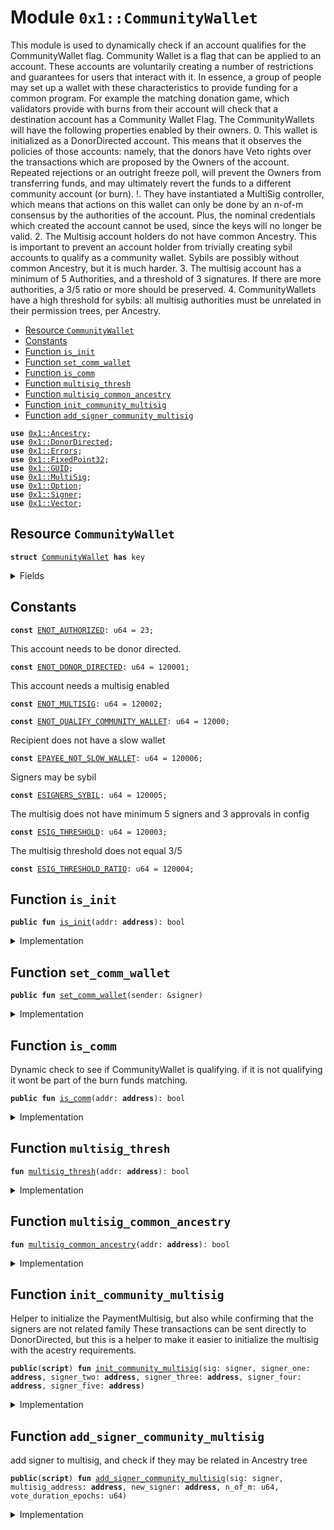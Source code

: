 
<a name="0x1_CommunityWallet"></a>

# Module `0x1::CommunityWallet`

This module is used to dynamically check if an account qualifies for the CommunityWallet flag.
Community Wallet is a flag that can be applied to an account.
These accounts are voluntarily creating a number of restrictions and guarantees for users that interact with it.
In essence, a group of people may set up a wallet with these characteristics to provide funding for a common program.
For example the matching donation game, which validators provide with burns from their account will check that a destination account has a Community Wallet Flag.
The CommunityWallets will have the following properties enabled by their owners.
0. This wallet is initialized as a DonorDirected account. This means that it observes the policies of those accounts: namely, that the donors have Veto rights over the transactions which are proposed by the Owners of the account. Repeated rejections or an outright freeze poll, will prevent the Owners from transferring funds, and may ultimately revert the funds to a different community account (or burn).
!. They have instantiated a MultiSig controller, which means that actions on this wallet can only be done by an n-of-m consensus by the authorities of the account. Plus, the nominal credentials which created the account cannot be used, since the keys will no longer be valid.
2. The Multisig account holders do not have common Ancestry. This is important to prevent an account holder from trivially creating sybil accounts to qualify as a community wallet. Sybils are possibly without common Ancestry, but it is much harder.
3. The multisig account has a minimum of 5 Authorities, and a threshold of 3 signatures. If there are more authorities, a 3/5 ratio or more should be preserved.
4. CommunityWallets have a high threshold for sybils: all multisig authorities must be unrelated in their permission trees, per Ancestry.


-  [Resource `CommunityWallet`](#0x1_CommunityWallet_CommunityWallet)
-  [Constants](#@Constants_0)
-  [Function `is_init`](#0x1_CommunityWallet_is_init)
-  [Function `set_comm_wallet`](#0x1_CommunityWallet_set_comm_wallet)
-  [Function `is_comm`](#0x1_CommunityWallet_is_comm)
-  [Function `multisig_thresh`](#0x1_CommunityWallet_multisig_thresh)
-  [Function `multisig_common_ancestry`](#0x1_CommunityWallet_multisig_common_ancestry)
-  [Function `init_community_multisig`](#0x1_CommunityWallet_init_community_multisig)
-  [Function `add_signer_community_multisig`](#0x1_CommunityWallet_add_signer_community_multisig)


<pre><code><b>use</b> <a href="Ancestry.md#0x1_Ancestry">0x1::Ancestry</a>;
<b>use</b> <a href="DonorDirected.md#0x1_DonorDirected">0x1::DonorDirected</a>;
<b>use</b> <a href="../../../../../../../DPN/releases/artifacts/current/build/MoveStdlib/docs/Errors.md#0x1_Errors">0x1::Errors</a>;
<b>use</b> <a href="../../../../../../../DPN/releases/artifacts/current/build/MoveStdlib/docs/FixedPoint32.md#0x1_FixedPoint32">0x1::FixedPoint32</a>;
<b>use</b> <a href="../../../../../../../DPN/releases/artifacts/current/build/MoveStdlib/docs/GUID.md#0x1_GUID">0x1::GUID</a>;
<b>use</b> <a href="MultiSig.md#0x1_MultiSig">0x1::MultiSig</a>;
<b>use</b> <a href="../../../../../../../DPN/releases/artifacts/current/build/MoveStdlib/docs/Option.md#0x1_Option">0x1::Option</a>;
<b>use</b> <a href="../../../../../../../DPN/releases/artifacts/current/build/MoveStdlib/docs/Signer.md#0x1_Signer">0x1::Signer</a>;
<b>use</b> <a href="../../../../../../../DPN/releases/artifacts/current/build/MoveStdlib/docs/Vector.md#0x1_Vector">0x1::Vector</a>;
</code></pre>



<a name="0x1_CommunityWallet_CommunityWallet"></a>

## Resource `CommunityWallet`



<pre><code><b>struct</b> <a href="CommunityWallet.md#0x1_CommunityWallet">CommunityWallet</a> <b>has</b> key
</code></pre>



<details>
<summary>Fields</summary>


<dl>
<dt>
<code>dummy_field: bool</code>
</dt>
<dd>

</dd>
</dl>


</details>

<a name="@Constants_0"></a>

## Constants


<a name="0x1_CommunityWallet_ENOT_AUTHORIZED"></a>



<pre><code><b>const</b> <a href="CommunityWallet.md#0x1_CommunityWallet_ENOT_AUTHORIZED">ENOT_AUTHORIZED</a>: u64 = 23;
</code></pre>



<a name="0x1_CommunityWallet_ENOT_DONOR_DIRECTED"></a>

This account needs to be donor directed.


<pre><code><b>const</b> <a href="CommunityWallet.md#0x1_CommunityWallet_ENOT_DONOR_DIRECTED">ENOT_DONOR_DIRECTED</a>: u64 = 120001;
</code></pre>



<a name="0x1_CommunityWallet_ENOT_MULTISIG"></a>

This account needs a multisig enabled


<pre><code><b>const</b> <a href="CommunityWallet.md#0x1_CommunityWallet_ENOT_MULTISIG">ENOT_MULTISIG</a>: u64 = 120002;
</code></pre>



<a name="0x1_CommunityWallet_ENOT_QUALIFY_COMMUNITY_WALLET"></a>



<pre><code><b>const</b> <a href="CommunityWallet.md#0x1_CommunityWallet_ENOT_QUALIFY_COMMUNITY_WALLET">ENOT_QUALIFY_COMMUNITY_WALLET</a>: u64 = 12000;
</code></pre>



<a name="0x1_CommunityWallet_EPAYEE_NOT_SLOW_WALLET"></a>

Recipient does not have a slow wallet


<pre><code><b>const</b> <a href="CommunityWallet.md#0x1_CommunityWallet_EPAYEE_NOT_SLOW_WALLET">EPAYEE_NOT_SLOW_WALLET</a>: u64 = 120006;
</code></pre>



<a name="0x1_CommunityWallet_ESIGNERS_SYBIL"></a>

Signers may be sybil


<pre><code><b>const</b> <a href="CommunityWallet.md#0x1_CommunityWallet_ESIGNERS_SYBIL">ESIGNERS_SYBIL</a>: u64 = 120005;
</code></pre>



<a name="0x1_CommunityWallet_ESIG_THRESHOLD"></a>

The multisig does not have minimum 5 signers and 3 approvals in config


<pre><code><b>const</b> <a href="CommunityWallet.md#0x1_CommunityWallet_ESIG_THRESHOLD">ESIG_THRESHOLD</a>: u64 = 120003;
</code></pre>



<a name="0x1_CommunityWallet_ESIG_THRESHOLD_RATIO"></a>

The multisig threshold does not equal 3/5


<pre><code><b>const</b> <a href="CommunityWallet.md#0x1_CommunityWallet_ESIG_THRESHOLD_RATIO">ESIG_THRESHOLD_RATIO</a>: u64 = 120004;
</code></pre>



<a name="0x1_CommunityWallet_is_init"></a>

## Function `is_init`



<pre><code><b>public</b> <b>fun</b> <a href="CommunityWallet.md#0x1_CommunityWallet_is_init">is_init</a>(addr: <b>address</b>): bool
</code></pre>



<details>
<summary>Implementation</summary>


<pre><code><b>public</b> <b>fun</b> <a href="CommunityWallet.md#0x1_CommunityWallet_is_init">is_init</a>(addr: <b>address</b>):bool {
  <b>exists</b>&lt;<a href="CommunityWallet.md#0x1_CommunityWallet">CommunityWallet</a>&gt;(addr)
}
</code></pre>



</details>

<a name="0x1_CommunityWallet_set_comm_wallet"></a>

## Function `set_comm_wallet`



<pre><code><b>public</b> <b>fun</b> <a href="CommunityWallet.md#0x1_CommunityWallet_set_comm_wallet">set_comm_wallet</a>(sender: &signer)
</code></pre>



<details>
<summary>Implementation</summary>


<pre><code><b>public</b> <b>fun</b> <a href="CommunityWallet.md#0x1_CommunityWallet_set_comm_wallet">set_comm_wallet</a>(sender: &signer) {
  <b>let</b> addr = <a href="../../../../../../../DPN/releases/artifacts/current/build/MoveStdlib/docs/Signer.md#0x1_Signer_address_of">Signer::address_of</a>(sender);
  <b>assert</b>!(<a href="DonorDirected.md#0x1_DonorDirected_is_donor_directed">DonorDirected::is_donor_directed</a>(addr), <a href="../../../../../../../DPN/releases/artifacts/current/build/MoveStdlib/docs/Errors.md#0x1_Errors_invalid_state">Errors::invalid_state</a>(<a href="CommunityWallet.md#0x1_CommunityWallet_ENOT_DONOR_DIRECTED">ENOT_DONOR_DIRECTED</a>));

  <b>if</b> (<a href="CommunityWallet.md#0x1_CommunityWallet_is_init">is_init</a>(addr)) {
    <b>move_to</b>(sender, <a href="CommunityWallet.md#0x1_CommunityWallet">CommunityWallet</a>{});
  }
}
</code></pre>



</details>

<a name="0x1_CommunityWallet_is_comm"></a>

## Function `is_comm`

Dynamic check to see if CommunityWallet is qualifying.
if it is not qualifying it wont be part of the burn funds matching.


<pre><code><b>public</b> <b>fun</b> <a href="CommunityWallet.md#0x1_CommunityWallet_is_comm">is_comm</a>(addr: <b>address</b>): bool
</code></pre>



<details>
<summary>Implementation</summary>


<pre><code><b>public</b> <b>fun</b> <a href="CommunityWallet.md#0x1_CommunityWallet_is_comm">is_comm</a>(addr: <b>address</b>): bool {
  // The <a href="CommunityWallet.md#0x1_CommunityWallet">CommunityWallet</a> flag is set
  <a href="CommunityWallet.md#0x1_CommunityWallet_is_init">is_init</a>(addr) &&
  // <b>has</b> <a href="DonorDirected.md#0x1_DonorDirected">DonorDirected</a> instantiated
  <a href="DonorDirected.md#0x1_DonorDirected_is_donor_directed">DonorDirected::is_donor_directed</a>(addr) &&
  // <b>has</b> <a href="MultiSig.md#0x1_MultiSig">MultiSig</a> instantialized
  <a href="MultiSig.md#0x1_MultiSig_is_init">MultiSig::is_init</a>(addr) &&
  // multisig <b>has</b> minimum requirement of 3 signatures, and minimum list of 5 signers, and a minimum of 3/5 threshold. I.e. OK <b>to</b> have 4/5 signatures.
  <a href="CommunityWallet.md#0x1_CommunityWallet_multisig_thresh">multisig_thresh</a>(addr) &&
  // the multisig authorities are unrelated per <a href="Ancestry.md#0x1_Ancestry">Ancestry</a>
  !<a href="CommunityWallet.md#0x1_CommunityWallet_multisig_common_ancestry">multisig_common_ancestry</a>(addr)
}
</code></pre>



</details>

<a name="0x1_CommunityWallet_multisig_thresh"></a>

## Function `multisig_thresh`



<pre><code><b>fun</b> <a href="CommunityWallet.md#0x1_CommunityWallet_multisig_thresh">multisig_thresh</a>(addr: <b>address</b>): bool
</code></pre>



<details>
<summary>Implementation</summary>


<pre><code><b>fun</b> <a href="CommunityWallet.md#0x1_CommunityWallet_multisig_thresh">multisig_thresh</a>(addr: <b>address</b>): bool{
  <b>let</b> (n, m) = <a href="MultiSig.md#0x1_MultiSig_get_n_of_m_cfg">MultiSig::get_n_of_m_cfg</a>(addr);

  // can't have less than three signatures
  <b>if</b> (n &lt; 3) <b>return</b> <b>false</b>;
  // can't have less than five authorities
  <b>if</b> (m &lt; 5) <b>return</b> <b>false</b>;

  <b>let</b> r = <a href="../../../../../../../DPN/releases/artifacts/current/build/MoveStdlib/docs/FixedPoint32.md#0x1_FixedPoint32_create_from_rational">FixedPoint32::create_from_rational</a>(3, 5);
  <b>let</b> pct_baseline = <a href="../../../../../../../DPN/releases/artifacts/current/build/MoveStdlib/docs/FixedPoint32.md#0x1_FixedPoint32_multiply_u64">FixedPoint32::multiply_u64</a>(100, r);
  <b>let</b> r = <a href="../../../../../../../DPN/releases/artifacts/current/build/MoveStdlib/docs/FixedPoint32.md#0x1_FixedPoint32_create_from_rational">FixedPoint32::create_from_rational</a>(n, m);
  <b>let</b> pct = <a href="../../../../../../../DPN/releases/artifacts/current/build/MoveStdlib/docs/FixedPoint32.md#0x1_FixedPoint32_multiply_u64">FixedPoint32::multiply_u64</a>(100, r);

  pct &gt; pct_baseline
}
</code></pre>



</details>

<a name="0x1_CommunityWallet_multisig_common_ancestry"></a>

## Function `multisig_common_ancestry`



<pre><code><b>fun</b> <a href="CommunityWallet.md#0x1_CommunityWallet_multisig_common_ancestry">multisig_common_ancestry</a>(addr: <b>address</b>): bool
</code></pre>



<details>
<summary>Implementation</summary>


<pre><code><b>fun</b> <a href="CommunityWallet.md#0x1_CommunityWallet_multisig_common_ancestry">multisig_common_ancestry</a>(addr: <b>address</b>): bool {
  <b>let</b> list = <a href="MultiSig.md#0x1_MultiSig_get_authorities">MultiSig::get_authorities</a>(addr);

  <b>let</b> (fam, _, _) = <a href="Ancestry.md#0x1_Ancestry_any_family_in_list">Ancestry::any_family_in_list</a>(list);

  fam
}
</code></pre>



</details>

<a name="0x1_CommunityWallet_init_community_multisig"></a>

## Function `init_community_multisig`

Helper to initialize the PaymentMultisig, but also while confirming that the signers are not related family
These transactions can be sent directly to DonorDirected, but this is a helper to make it easier to initialize the multisig with the acestry requirements.


<pre><code><b>public</b>(<b>script</b>) <b>fun</b> <a href="CommunityWallet.md#0x1_CommunityWallet_init_community_multisig">init_community_multisig</a>(sig: signer, signer_one: <b>address</b>, signer_two: <b>address</b>, signer_three: <b>address</b>, signer_four: <b>address</b>, signer_five: <b>address</b>)
</code></pre>



<details>
<summary>Implementation</summary>


<pre><code><b>public</b>(<b>script</b>) <b>fun</b> <a href="CommunityWallet.md#0x1_CommunityWallet_init_community_multisig">init_community_multisig</a>(
  sig: signer,
  signer_one: <b>address</b>,
  signer_two: <b>address</b>,
  signer_three: <b>address</b>,
  signer_four: <b>address</b>,
  signer_five: <b>address</b>,
) {
  <b>let</b> init_signers = <a href="../../../../../../../DPN/releases/artifacts/current/build/MoveStdlib/docs/Vector.md#0x1_Vector_singleton">Vector::singleton</a>(signer_one);
  <a href="../../../../../../../DPN/releases/artifacts/current/build/MoveStdlib/docs/Vector.md#0x1_Vector_push_back">Vector::push_back</a>(&<b>mut</b> init_signers, signer_two);
  <a href="../../../../../../../DPN/releases/artifacts/current/build/MoveStdlib/docs/Vector.md#0x1_Vector_push_back">Vector::push_back</a>(&<b>mut</b> init_signers, signer_three);
  <a href="../../../../../../../DPN/releases/artifacts/current/build/MoveStdlib/docs/Vector.md#0x1_Vector_push_back">Vector::push_back</a>(&<b>mut</b> init_signers, signer_four);
  <a href="../../../../../../../DPN/releases/artifacts/current/build/MoveStdlib/docs/Vector.md#0x1_Vector_push_back">Vector::push_back</a>(&<b>mut</b> init_signers, signer_five);

  <b>let</b> (fam, _, _) = <a href="Ancestry.md#0x1_Ancestry_any_family_in_list">Ancestry::any_family_in_list</a>(*&init_signers);

  <b>assert</b>!(!fam, <a href="../../../../../../../DPN/releases/artifacts/current/build/MoveStdlib/docs/Errors.md#0x1_Errors_invalid_argument">Errors::invalid_argument</a>(<a href="CommunityWallet.md#0x1_CommunityWallet_ESIGNERS_SYBIL">ESIGNERS_SYBIL</a>));

  <a href="DonorDirected.md#0x1_DonorDirected_set_donor_directed">DonorDirected::set_donor_directed</a>(&sig);
  <a href="DonorDirected.md#0x1_DonorDirected_make_multisig">DonorDirected::make_multisig</a>(&sig, 3, init_signers);
}
</code></pre>



</details>

<a name="0x1_CommunityWallet_add_signer_community_multisig"></a>

## Function `add_signer_community_multisig`

add signer to multisig, and check if they may be related in Ancestry tree


<pre><code><b>public</b>(<b>script</b>) <b>fun</b> <a href="CommunityWallet.md#0x1_CommunityWallet_add_signer_community_multisig">add_signer_community_multisig</a>(sig: signer, multisig_address: <b>address</b>, new_signer: <b>address</b>, n_of_m: u64, vote_duration_epochs: u64)
</code></pre>



<details>
<summary>Implementation</summary>


<pre><code><b>public</b>(<b>script</b>) <b>fun</b> <a href="CommunityWallet.md#0x1_CommunityWallet_add_signer_community_multisig">add_signer_community_multisig</a>(sig: signer, multisig_address: <b>address</b>, new_signer: <b>address</b>, n_of_m: u64, vote_duration_epochs: u64) {
  <b>let</b> current_signers = <a href="MultiSig.md#0x1_MultiSig_get_authorities">MultiSig::get_authorities</a>(multisig_address);
  <b>let</b> (fam, _, _) = <a href="Ancestry.md#0x1_Ancestry_is_family_one_in_list">Ancestry::is_family_one_in_list</a>(new_signer, &current_signers);

  <b>assert</b>!(!fam, <a href="../../../../../../../DPN/releases/artifacts/current/build/MoveStdlib/docs/Errors.md#0x1_Errors_invalid_argument">Errors::invalid_argument</a>(<a href="CommunityWallet.md#0x1_CommunityWallet_ESIGNERS_SYBIL">ESIGNERS_SYBIL</a>));

  <a href="MultiSig.md#0x1_MultiSig_propose_governance">MultiSig::propose_governance</a>(
    &sig,
    multisig_address,
    <a href="../../../../../../../DPN/releases/artifacts/current/build/MoveStdlib/docs/Vector.md#0x1_Vector_singleton">Vector::singleton</a>(new_signer),
    <b>true</b>, <a href="../../../../../../../DPN/releases/artifacts/current/build/MoveStdlib/docs/Option.md#0x1_Option_some">Option::some</a>(n_of_m),
    <a href="../../../../../../../DPN/releases/artifacts/current/build/MoveStdlib/docs/Option.md#0x1_Option_some">Option::some</a>(vote_duration_epochs)
  );

}
</code></pre>



</details>
